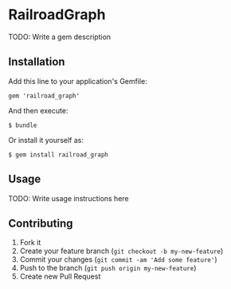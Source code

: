 # RailroadGraph

TODO: Write a gem description

## Installation

Add this line to your application's Gemfile:

    gem 'railroad_graph'

And then execute:

    $ bundle

Or install it yourself as:

    $ gem install railroad_graph

## Usage

TODO: Write usage instructions here

## Contributing

1. Fork it
2. Create your feature branch (`git checkout -b my-new-feature`)
3. Commit your changes (`git commit -am 'Add some feature'`)
4. Push to the branch (`git push origin my-new-feature`)
5. Create new Pull Request
